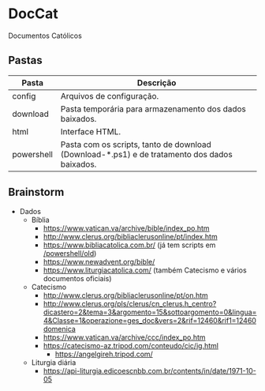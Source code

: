 # DocCat
 Documentos Católicos

## Pastas

| Pasta | Descrição |
|---|---|
| config | Arquivos de configuração. |
| download | Pasta temporária para armazenamento dos dados baixados. |
| html | Interface HTML. |
| powershell | Pasta com os scripts, tanto de download (Download-*.ps1) e de tratamento dos dados baixados. |

## Brainstorm

* Dados
  * Bíblia
    * https://www.vatican.va/archive/bible/index_po.htm
    * http://www.clerus.org/bibliaclerusonline/pt/index.htm
    * https://www.bibliacatolica.com.br/ (já tem scripts em [/powershell/old](/powershell/old))
    * https://www.newadvent.org/bible/
    * https://www.liturgiacatolica.com/ (também Catecismo e vários documentos oficiais)
  * Catecismo
    * http://www.clerus.org/bibliaclerusonline/pt/on.htm
    * http://www.clerus.org/pls/clerus/cn_clerus.h_centro?dicastero=2&tema=3&argomento=15&sottoargomento=0&lingua=4&Classe=1&operazione=ges_doc&vers=2&rif=12460&rif1=12460domenica
    * https://www.vatican.va/archive/ccc/index_po.htm
    * https://catecismo-az.tripod.com/conteudo/cic/ig.html
      * https://angelgireh.tripod.com/
  * Liturgia diária
    * https://api-liturgia.edicoescnbb.com.br/contents/in/date/1971-10-05
